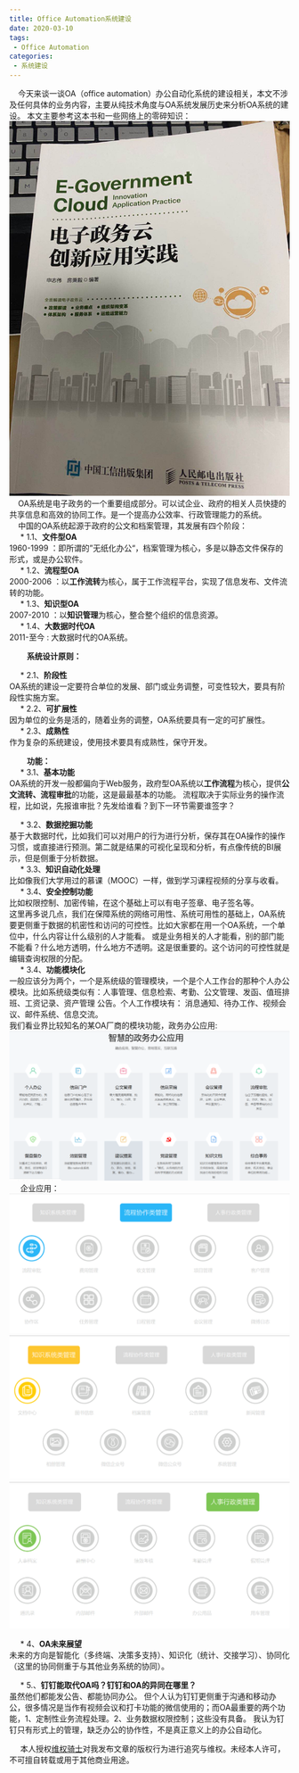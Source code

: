 ```yaml
---
title: Office Automation系统建设
date: 2020-03-10
tags:
 - Office Automation
categories:
 - 系统建设
---
```



&nbsp;&nbsp;&nbsp;&nbsp;今天来谈一谈OA（office automation）办公自动化系统的建设相关，本文不涉及任何具体的业务内容，主要从纯技术角度与OA系统发展历史来分析OA系统的建设。
本文主要参考这本书和一些网络上的零碎知识：</br>
![OA](./OA6.jpg)
&nbsp;&nbsp;&nbsp;&nbsp;OA系统是电子政务的一个重要组成部分。可以试企业、政府的相关人员快捷的共享信息和高效的协同工作。是一个提高办公效率、行政管理能力的系统。</br> 
&nbsp;&nbsp;&nbsp;&nbsp;中国的OA系统起源于政府的公文和档案管理，其发展有四个阶段：</br>
&nbsp;&nbsp;&nbsp;&nbsp;   * 1.1、**文件型OA**<br/>  1960-1999 ：即所谓的”无纸化办公“，档案管理为核心，多是以静态文件保存的形式，或是办公软件。</br> 
&nbsp;&nbsp;&nbsp;&nbsp;   * 1.2、**流程型OA**<br/>  2000-2006 ：以**工作流转**为核心，属于工作流程平台，实现了信息发布、文件流转的功能。</br> 
&nbsp;&nbsp;&nbsp;&nbsp;   * 1.3、**知识型OA**<br/>  2007-2010 ：以**知识管理**为核心，整合整个组织的信息资源。</br> 
&nbsp;&nbsp;&nbsp;&nbsp;   * 1.4、**大数据时代OA**<br/>  2011-至今 : 大数据时代的OA系统。</br> 

&nbsp;&nbsp;&nbsp;&nbsp;&nbsp;&nbsp;&nbsp;&nbsp;**系统设计原则：**</br> 

&nbsp;&nbsp;&nbsp;&nbsp;   * 2.1、**阶段性**<br/>  OA系统的建设一定要符合单位的发展、部门或业务调整，可变性较大，要具有阶段性实施方案。</br> 
&nbsp;&nbsp;&nbsp;&nbsp;   * 2.2、**可扩展性**<br/> 因为单位的业务是活的，随着业务的调整，OA系统要具有一定的可扩展性。</br> 
&nbsp;&nbsp;&nbsp;&nbsp;   * 2.3、**成熟性**<br/>  作为复杂的系统建设，使用技术要具有成熟性，保守开发。</br> 

&nbsp;&nbsp;&nbsp;&nbsp;&nbsp;&nbsp;&nbsp;&nbsp;**功能：**</br> 
&nbsp;&nbsp;&nbsp;&nbsp;   * 3.1、**基本功能**<br/>
OA系统的开发一般都偏向于Web服务，政府型OA系统以**工作流程**为核心，提供**公文流转、流程审批**的功能，这是最最基本的功能。
流程取决于实际业务的操作流程，比如说，先报谁审批？先发给谁看？到下一环节需要谁签字？

&nbsp;&nbsp;&nbsp;&nbsp;   * 3.2、**数据挖掘功能**<br/>
基于大数据时代，比如我们可以对用户的行为进行分析，保存其在OA操作的操作习惯，或直接进行预测。第二就是结果的可视化呈现和分析，有点像传统的BI展示，但是侧重于分析数据。<br/>
&nbsp;&nbsp;&nbsp;&nbsp;   * 3.3、**知识自动化处理**<br/>
比如像我们大学用过的慕课（MOOC）一样，做到学习课程视频的分享与收看。<br/>
&nbsp;&nbsp;&nbsp;&nbsp;   * 3.4、**安全控制功能**<br/>
比如权限控制、加密传输，在这个基础上可以有电子签章、电子签名等。<br/>
这里再多说几点，我们在保障系统的网络可用性、系统可用性的基础上，OA系统要更侧重于数据的机密性和访问的可控性。比如大家都在用一个OA系统，一个单位中，什么内容让什么级别的人才能看。
或是业务相关的人才能看，别的部门能不能看？什么地方透明，什么地方不透明。这是很重要的。这个访问的可控性就是编辑查询权限的分配。<br/>
&nbsp;&nbsp;&nbsp;&nbsp;   * 3.4、**功能模块化**<br/>
一般应该分为两个，一个是系统级的管理模块，一个是个人工作台的那种个人办公模块。比如系统级类似有：人事管理、信息检索、考勤、公文管理、发函、值班排班、工资记录、资产管理
公告。个人工作模块有：
消息通知、待办工作、视频会议、邮件系统、信息交流。<br/>
我们看业界比较知名的某OA厂商的模块功能，政务办公应用:
![OA](./OA2.png)
&nbsp;&nbsp;&nbsp;&nbsp; 企业应用：
![OA](./OA3.png)
![OA](./OA4.png)
![OA](./OA5.png)

&nbsp;&nbsp;&nbsp;&nbsp;   * 4、**OA未来展望**<br/>
未来的方向是智能化（多终端、决策多支持）、知识化（统计、交接学习）、协同化（这里的协同侧重于与其他业务系统的协同）。


&nbsp;&nbsp;&nbsp;&nbsp;   * 5.、**钉钉能取代OA吗？钉钉和OA的异同在哪里？**<br/>
虽然他们都能发公告、都能协同办公。
但个人认为钉钉更侧重于沟通和移动办公，很多情况是当作有视频会议和打卡功能的微信使用的；而OA最重要的两个功能，1、定制性业务流程处理。2、业务数据权限控制；这些没有具备。
我认为钉钉只有形式上的管理，缺乏办公的协作性，不是真正意义上的办公自动化。

&nbsp;&nbsp;&nbsp;&nbsp; 本人授权[维权骑士](http://rightknights.com)对我发布文章的版权行为进行追究与维权。未经本人许可，不可擅自转载或用于其他商业用途。




















